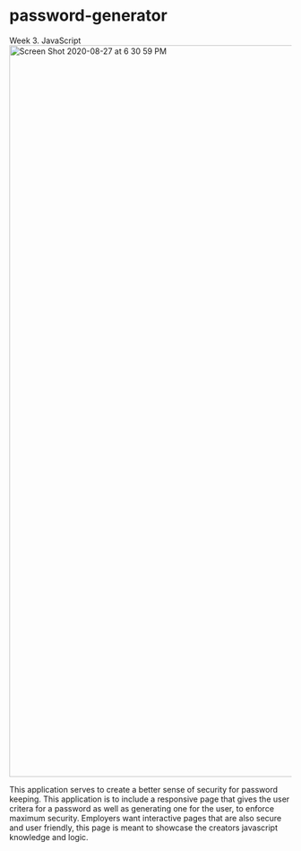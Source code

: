 # password-generator
Week 3. JavaScript 
<img width="1304" alt="Screen Shot 2020-08-27 at 6 30 59 PM" src="https://user-images.githubusercontent.com/62733242/91628234-a317a200-e972-11ea-8093-6b2d08586984.png">

This application serves to create a better sense of security for password keeping.
This application is to include a responsive page that gives the user critera for
a password as well as generating one for the user, to enforce maximum security. 
Employers want interactive pages that are also secure and user friendly, this 
page is meant to showcase the creators javascript knowledge and logic. 

